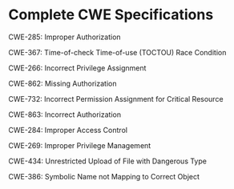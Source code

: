 

# Complete CWE Specifications

CWE-285: Improper Authorization

CWE-367: Time-of-check Time-of-use (TOCTOU) Race Condition

CWE-266: Incorrect Privilege Assignment

CWE-862: Missing Authorization

CWE-732: Incorrect Permission Assignment for Critical Resource

CWE-863: Incorrect Authorization

CWE-284: Improper Access Control

CWE-269: Improper Privilege Management

CWE-434: Unrestricted Upload of File with Dangerous Type

CWE-386: Symbolic Name not Mapping to Correct Object
